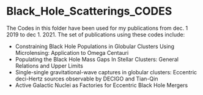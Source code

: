 # Black_Hole_Scatterings_CODES

The Codes in this folder have been used for my publications from dec. 1 2019 to dec 1. 2021.
The set of publications using these codes include:
- Constraining Black Hole Populations in Globular Clusters Using Microlensing: Application to Omega Centauri
- Populating the Black Hole Mass Gaps In Stellar Clusters: General Relations and Upper Limits
- Single-single gravitational-wave captures in globular clusters: Eccentric deci-Hertz sources observable by DECIGO and Tian-Qin
- Active Galactic Nuclei as Factories for Eccentric Black Hole Mergers


